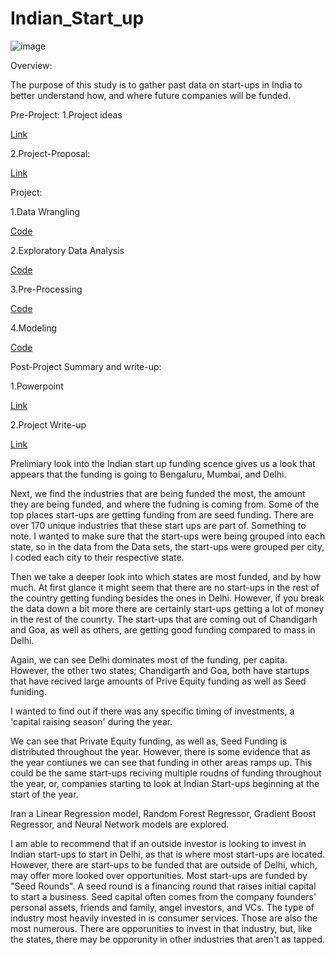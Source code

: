 # Indian_Start_up

![image](https://user-images.githubusercontent.com/88256932/162106083-fa10e5ab-aa05-4cb6-809c-64fed9aa64b9.png)


Overview:

The purpose of this study is to gather past data on start-ups in India to better understand 
how, and where future companies will be funded.

Pre-Project: 
1.Project ideas

[Link](https://github.com/ptlong11/capstone2/blob/main/_Project%20Ideas_.pdf)

2.Project-Proposal:

[Link](https://github.com/ptlong11/capstone2/blob/main/Project%20Proposals.pdf)

Project:

1.Data Wrangling

[Code](https://github.com/ptlong11/capstone2/blob/main/Capstone%20Two%20-%20Data%20Wrangling%20(3).ipynb)

2.Exploratory Data Analysis

[Code](https://github.com/ptlong11/capstone2/blob/main/Exploratory%20Data%20Analysis%20(1).ipynb)

3.Pre-Processing

[Code](https://github.com/ptlong11/capstone2/blob/main/Capstone%20Two%20-%20Pre-processing%20and%20Training%20Data%20Development%20(3).ipynb)

4.Modeling

[Code](https://github.com/ptlong11/capstone2/blob/main/Capstone%20Two%20-%20Modeling%20(2).ipynb)

Post-Project Summary and write-up:

1.Powerpoint

[Link](https://github.com/ptlong11/capstone2/blob/main/Start%20ups%20in%20India.pptx)

2.Project Write-up

[Link](https://github.com/ptlong11/capstone2/blob/main/Startups%20in%20India.pdf)


Prelimiary look into the Indian start up funding scence gives us a look that appears that the
funding is going to Bengaluru, Mumbai, and Delhi.

Next, we find the industries that are being funded the most, the amount they are being funded, and where the fudning is coming from. Some of the top places start-ups are getting funding from are seed funding. There are over 170 unique industries that these start ups are part of.
Something to note. I wanted to make sure that the start-ups were being grouped into each state, so in the data from the Data sets, the start-ups were grouped per city, I coded each city to their respective state.

Then we take a deeper look into which states are most funded, and by how much.
At first glance it might seem that there are no start-ups in the rest of the country getting funding besides the ones in Delhi. However, if you break the data down a bit more there are certainly start-ups getting a lot of money in the rest of the counrty. The start-ups that are coming out of Chandigarh and Goa, as well as others, are getting good funding compared to mass in Delhi.

Again, we can see Delhi dominates most of the funding, per capita. However, the other two states; Chandigarth and Goa, both have startups that have recived large amounts of Prive Equity funding as well as Seed funiding.

I wanted to find out if there was any specific timing of investments, a 'capital raising season' during the year. 

We can see that Private Equity funding, as well as, Seed Funding is distributed throughout the year. However, there is some evidence that as the year contiunes we can see that funding in other areas ramps up. This could be the same start-ups reciving multiple roudns of funding throughout the year, or, companies starting to look at Indian Start-ups beginning at the start of the year.

Iran a Linear Regression model, Random Forest Regressor, Gradient Boost Regressor, and Neural Network models are explored.

I am able to recommend that if an outside investor is looking to invest in Indian start-ups to start in Delhi, as that is where most start-ups are located.
However, there are start-ups to be funded that are outside of Delhi, which, may offer more looked over opportunities.
Most start-ups are funded by "Seed Rounds". A seed round is a financing round that raises initial capital to start a business. Seed capital often comes from the company founders' personal assets, friends and family, angel investors, and VCs.
The type of industry most heavily invested in is consumer services. Those are also the most numerous. There are opporunities to invest in that industry, but, like the states, there may be opporunity in other industries that aren't as tapped.


